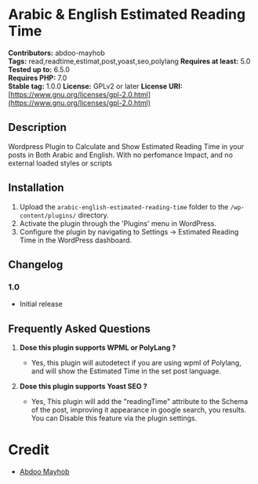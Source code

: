 # Arabic & English Estimated Reading Time

**Contributors:** abdoo-mayhob  
**Tags:** read,readtime,estimat,post,yoast,seo,polylang
**Requires at least:** 5.0  
**Tested up to:** 6.5.0  
**Requires PHP:** 7.0  
**Stable tag:** 1.0.0
**License:** GPLv2 or later
**License URI:** [https://www.gnu.org/licenses/gpl-2.0.html](https://www.gnu.org/licenses/gpl-2.0.html)    

## Description

Wordpress Plugin to Calculate and Show Estimated Reading Time in your posts in Both Arabic and English.
With no perfomance Impact, and no external loaded styles or scripts

## Installation

1. Upload the `arabic-english-estimated-reading-time` folder to the `/wp-content/plugins/` directory.
2. Activate the plugin through the 'Plugins' menu in WordPress.
3. Configure the plugin by navigating to Settings -> Estimated Reading Time in the WordPress dashboard.

## Changelog
### 1.0

- Initial release

## Frequently Asked Questions

1. **Dose this plugin supports WPML or PolyLang ?**
   - Yes, this plugin will autodetect if you are using wpml of Polylang, and will show the Estimated Time in the set post language.

2. **Dose this plugin supports Yoast SEO ?**
   - Yes, This plugin will add the "readingTime" attribute to the Schema of the post, improving it appearance in google search, you results. You can Disable this feature via the plugin settings.

# Credit
- [Abdoo Mayhob](https://abdoo.me)
